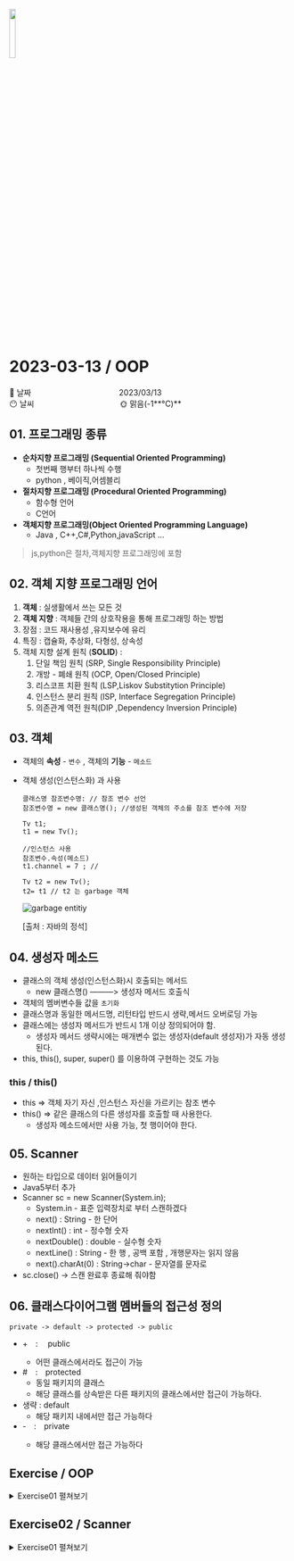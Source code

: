 <img src="https://noticon-static.tammolo.com/dgggcrkxq/image/upload/v1566913897/noticon/xbvewg1m3azbpnrzck1k.png" height="15%" width="15%"> <br/>

# 2023-03-13 / OOP

📆 날짜            2023/03/13 </br>
😶 날씨           🌞 맑음(-1**°C)**


## 01. 프로그래밍 종류

- **순차지향 프로그래밍 (Sequential Oriented Programming)**
    - 첫번째 행부터 하나씩 수행
    - python , 베이직,어셈블리
- **절차지향 프로그래밍 (Procedural Oriented Programming)**
    - 함수형 언어
    - C언어
- **객체지향 프로그래밍(Object Oriented Programming Language)**
    - Java , C++,C#,Python,javaScript …
    

> js,python은 절차,객체지향 프로그래밍에 포함
> 

## 02. 객체 지향 프로그래밍 언어

1. **객체** : 실생활에서 쓰는 모든 것
2. **객체 지향** : 객체들 간의 상호작용을 통해 프로그래밍 하는 방법
3. 장점 : 코드 재사용성 ,유지보수에 유리
4. 특징 : 캡슐화, 추상화, 다형성, 상속성
5. 객체 지향 설계 원칙 (**SOLID**) : 
    1. 단일 책임 원칙 (SRP, Single Responsibility Principle)
    2. 개방 - 폐쇄 원칙 (OCP, Open/Closed Principle)
    3. 리스코프 치환 원칙 (LSP,Liskov Substitytion Principle)
    4. 인스턴스 분리 원칙 (ISP, Interface Segregation Principle)
    5. 의존관계 역전 원칙(DIP ,Dependency Inversion Principle)

## 03. 객체

- 객체의 **속성** - `변수` , 객체의 **기능** - `메소드`
- 객체 생성(인스턴스화) 과 사용
    
    ```
    클래스명 참조변수명: // 참조 변수 선언
    참조변수명 = new 클래스명(); //생성된 객체의 주소를 참조 변수에 저장
    
    Tv t1;
    t1 = new Tv();
    
    //인스턴스 사용
    참조변수.속성(메소드)
    t1.channel = 7 ; //
    
    Tv t2 = new Tv();
    t2= t1 // t2 는 garbage 객체 
    ```
    
    ![garbage entitiy](https://user-images.githubusercontent.com/55836020/224916776-23daa5d2-3200-4cea-ad81-21be65d5986a.png)

    
    [출처 : 자바의 정석]
    

## 04. 생성자 메소드

- 클래스의 객체 생성(인스턴스화)시 호출되는 메서드
    - new 클래스명() ———> 생성자 메서드 호출식
- 객체의 멤버변수들 값을 `초기화`
- 클래스명과 동일한 메서드명, 리턴타입 반드시 생략,메서드 오버로딩 가능
- 클래스에는 생성자 메서드가 반드시 1개 이상 정의되어야 함.
    - 생성자 메서드 생략시에는 매개변수 없는 생성자(default 생성자)가 자동 생성된다.
- this, this(), super, super() 를 이용하여 구현하는 것도 가능

### this / this()

- this ⇒ 객체 자기 자신 ,인스턴스 자신을 가르키는 참조 변수
- this() ⇒ 같은 클래스의 다른 생성자를 호출할 때 사용한다.
    - 생성자 메소드에서만 사용 가능, 첫 행이어야 한다.

## 05. Scanner

- 원하는 타입으로 데이터 읽어들이기
- Java5부터 추가
- Scanner sc = new Scanner(System.in);
    - System.in - 표준 입력장치로 부터 스캔하겠다
    - next() : String - 한 단어
    - nextInt() : int - 정수형 숫자
    - nextDouble() :  double - 실수형 숫자
    - nextLine() : String - 한 행 ,  공백 포함 , 개행문자는 읽지 않음
    - next().charAt(0) : String→char - 문자열를 문자로
- sc.close() → 스캔 완료후 종료해 줘야함

## 06. 클래스다이어그램 멤버들의 접근성 정의

`private -> default -> protected -> public`

- <span>+</sapn> :  public
    - 어떤 클래스에서라도 접근이 가능
- <span>#</span> : protected
    - 동일 패키지의 클래스
    - 해당 클래스를 상속받은 다른 패키지의 클래스에서만 접근이 가능하다.
- 생략 : default
    - 해당 패키지 내에서만 접근 가능하다
- <span>-</sapn> : private
    - 해당 클래스에서만 접근 가능하다

## Exercise / OOP

<details>
<summary>Exercise01 펼쳐보기</summary>
<div markdown="1">

</br>

1️⃣ Exercise01

![ex1](https://user-images.githubusercontent.com/55836020/224926395-02f56df2-5372-4338-86bd-7f113082697a.png)
```java
class Member {
	String name;
	String account ;
	String password;
	int birthyear ;
	
}

public class MemberTest {
	public static void main(String[] args) {
		
		Member mem1 = new Member();
		Member mem2 = new Member();
		Member mem3 = new Member();
		
		mem1.name="또치";
		mem1.account = "bbb";
		mem1.password= "test";
		mem1.birthyear = 2000;
		
		mem2.name="울라프";
		mem2.account = "aaa";
		mem2.password= "kosa";
		mem2.birthyear = 2010;
		
		mem3.name="짱구";
		mem3.account = "aaa";
		mem3.password= "kosa";
		mem3.birthyear = 2005;
		
		System.out.printf("회원%d :  %s(%s,%s,%d)\n", 1, mem1.name,mem1.account,mem1.password,mem1.birthyear);
		System.out.printf("회원%d :  %s(%s,%s,%d)\n", 2, mem2.name,mem2.account,mem2.password,mem2.birthyear);
		System.out.printf("회원%d :  %s(%s,%s,%d)\n", 3, mem3.name,mem3.account,mem3.password,mem3.birthyear);

	}
}
```

</br>

2️⃣ Exercise02
![ex2](https://user-images.githubusercontent.com/55836020/224926725-26dc1310-7b75-4207-b36a-947f44402ac9.png)
```java
class Book{
	String title;
	String author;
	int price;
	
	Book(){
		this("이것이 자바다","신용권,임경균",36000);
	}
	
	Book(String title, String author, int price){
		this.title = title;
		this.author = author;
		this.price = price;
	}
	
	String getBookInfo() {
		return "제목 : " + title + "\t 저자 : " + author+"\t 가격 : " + price; 
	}
}
public class BookTest {

	public static void main(String[] args) {
		Book [] books = new Book[5];
		
		books[0] = new Book("자바의 정석","남궁성", 27000);
		books[1] = new Book("챗GPT","반병현", 11700);
		books[2] = new Book("스타트 스프링 부트","남가람", 27000);
		books[3] = new Book("Doit! 자바프로그래밍","박은중", 22500);
		books[4] = new Book(); 
		
		for(Book obj : books) {
			System.out.println(obj.getBookInfo());
		}		
	}
}
```

</br>

3️⃣ Exercise03
![ex3](https://user-images.githubusercontent.com/55836020/224926999-1f290017-39da-4b30-b48d-2ad0b566d239.png)
```java
class Product{
	String name;
	int balance ;
	int price;
	
	Product(){
		this("듀크인형",5,100000);
	}
	
	Product(String name,int balance,int price){
		this.name = name;
		this.balance = balance;
		this.price = price;
	}
	
	String getName() {
		return name;
	}
	
	int getBalance() {
		return balance;
	}
	
	int getPrice() {
		return price;
	}
}
public class ProductTest {
	public static void main(String[] args) {
		Product [] products = new Product[5];
		
		products[0] = new Product("둘리 인형",4,12000);
		products[1] = new Product("도우너 피규어",0,50000);
		products[2] = new Product("또치 연필",100,2000);
		products[3] = new Product("춘식이 공책",50,6000);
		products[4] = new Product();
		
		for(Product obj : products) {
			System.out.printf("(%s %d %,d원 )\n",obj.getName(), obj.getBalance(), obj.getPrice());
		}

	}
}
```

</br>

4️⃣ Exercise04
![ex4](https://user-images.githubusercontent.com/55836020/224927211-4ecbcc1c-1d36-4422-965b-cf565e8071a4.png)
```java
class SalaryExpr{
	int bonus ;
	
	SalaryExpr(){
		this(0);
	}
	
	SalaryExpr(int bonus){
		this.bonus=bonus;
	}
	
	int getSalary(int grade) {
		int result =0 ;
		switch(grade) {
		case 1 : result = bonus + 100;
		case 2 : result = bonus + 90;
		case 3 : result = bonus + 80;
		case 4 : result = bonus + 70;
		
		}
		
		return result;
	}
	
}

public class SalaryExam {

	public static void main(String[] args) {
		int month = MethodLab5.getRandom(12);
		int grade = MethodLab5.getRandom(4);
		SalaryExpr salary ;
		
		if(month%2 == 0) {
			salary = new SalaryExpr(100);
		}else {
			salary = new SalaryExpr();
		}
		System.out.printf("%d 월 %d등급의 월급은 %,d 입니다\n",month,grade, salary.getSalary(grade));
	}

}
```

</div>
</details>

## Exercise02 / Scanner

<details>
<summary>Exercise01 펼쳐보기</summary>
<div markdown="1">

1️⃣ Exercise01
![ex5](https://user-images.githubusercontent.com/55836020/224927467-da9f9059-83b9-43da-bdfe-5d9bcfe8f5f2.png)
```java
class GradeExpr {
	private int[] jumsu;

	GradeExpr() {

	}

	GradeExpr(int[] jumsu) {
		this.jumsu = jumsu;
	}

	double getAverage() {
		return getTotal() /(double)jumsu.length;

	}

	int getTotal() {
		int sum = 0;
		for (int data : jumsu) {
			sum += data;
		}
		return sum;
	}

	int getGoodScore() {
		int max = jumsu[0];

		for (int data : jumsu) {
			if (max < data)
				max = data;
		}

		return max;
	}

	int getBadScore() {
		int min = jumsu[0];

		for (int data : jumsu) {
			if (min > data)
				min = data;
		}
		return min;
	}
}

public class GradeTest {

	public static void main(String[] args) {
		Scanner sc = new Scanner(System.in);
		System.out.print("숫자를 입력하세요 : ");
		int size = sc.nextInt();
		int [] jumsu = new int[size];
		
		sc.nextLine();
		System.out.print("점수들 : ");
		String input = sc.nextLine(); 
		
		sc.close();
		
		input = input.replaceAll(" ", "");// 공백 제거 처리
		String [] inputArr = input.split(","); //,를 기준으로 문자열 잘라서 배열에 저장
		
		for(int i=0 ; i<inputArr.length ; i++) { // int 배열에 삽입
			jumsu[i] = Integer.parseInt(inputArr[i]);
		}
		
		GradeExpr grade = new GradeExpr(jumsu);
		
		System.out.println("총점 : " + grade.getTotal());
		System.out.println("평균 : " + grade.getAverage());
		System.out.println("최고 점수 : " + grade.getGoodScore());
		System.out.println("최저 점수 : " + grade.getBadScore());

	}

}
```

</br>

2️⃣ Exercise02
![ex6](https://user-images.githubusercontent.com/55836020/224927808-a3671322-3cec-4178-b32f-a934d5e548d5.png)
```java
class CalculatorExpr {
	private int num1;
	private int num2;
	
	CalculatorExpr() {
		
	}
	
	CalculatorExpr(int num1 , int num2){
		this.num1= num1;
		this.num2 = num2;
	}
	
	int getAddition() {
		return num1 + num2;
	}
	int getSubtraction() {
		if(num2>num1) return num2-num1;
		return num1-num2;
	}
	
	int getMultiplication() {
		return num1 * num2;
	}
	
	double getDivision() {
		if(num2 == 0 || num1 == 0) return 0;
		return num1/(double)num2;
	}
}
public class CalculatorTest {

	public static void main(String[] args) {
		Scanner sc = new Scanner(System.in);
		CalculatorExpr cal ;
		int num1=0 , num2=0;
		char check = 'y';
		
		while(true) {
			System.out.print("두개 숫자를 입력하세요 : ");
			num1 =  sc.nextInt();
			num2 = sc.nextInt();
		
			cal = new CalculatorExpr(num1,num2);
			
			System.out.println("덧셈 : "+cal.getAddition());
			System.out.println("뺄셈 : "+cal.getSubtraction());
			System.out.println("곱셈 : "+cal.getMultiplication());
			System.out.println("나눗셈 : "+cal.getDivision());
			
			sc.nextLine();
			System.out.println("계속 하시겠습니까?(y/n)");
			check = sc.next().charAt(0);
			
			
			if(check == 'n') {
				System.out.println("종료하겠습니다.");
				sc.close();
				break;
			}	
		}
	}
}
```
</div>
</details>
